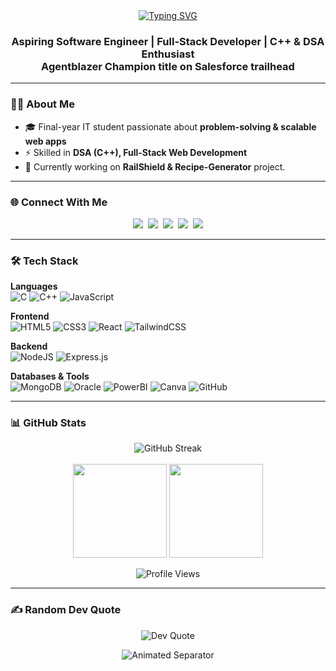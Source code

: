 <div align="center">
  <a href="https://git.io/typing-svg">
    <img src="https://readme-typing-svg.demolab.com?font=Fira+Code&weight=700&size=30&pause=1000&color=38B2AC&center=true&vCenter=true&width=900&lines=Hi%2C+I'm+Kaushiki+Tripathi+%F0%9F%91%8B;Aspiring+Software+Engineer;Full-Stack+Web+Developer+%7C+MERN+Stack;Data+Structures+%26+Algorithms+in+C%2B%2B;Machine+Learning+%26+Data+Analytics+Enthusiast;Building+Scalable+%26+Impactful+Applications" alt="Typing SVG" />
  </a>
</div>
  </a>
</div><h3 align="center">Aspiring Software Engineer | Full-Stack Developer | C++ & DSA Enthusiast <br> Agentblazer Champion title on Salesforce trailhead</h3>

---

### 👩‍💻 About Me  

- 🎓 Final-year IT student passionate about **problem-solving & scalable web apps** 
- ⚡ Skilled in **DSA (C++), Full-Stack Web Development** 
- 🌱 Currently working on **RailShield & Recipe-Generator** project.

---

### 🌐 Connect With Me  

<p align="center">
  <a href="https://www.linkedin.com/in/kaushiki-tripathi-5026aa293" target="_blank"><img src="https://img.shields.io/badge/LinkedIn-%230077B5.svg?style=for-the-badge&logo=linkedin&logoColor=white"></a>&nbsp;
  <a href="https://github.com/kaushiki-tripathi" target="_blank"><img src="https://img.shields.io/badge/GitHub-%2320232a.svg?style=for-the-badge&logo=GitHub&logoColor=white"></a>&nbsp;
  <a href="https://leetcode.com/u/Kaushiki-Tripathi/" target="_blank"><img src="https://img.shields.io/badge/Leetcode-%23FFA116.svg?style=for-the-badge&logo=Leetcode&logoColor=white"></a>&nbsp;
  <a href="https://kaggle.com/kaushikitripathi124" target="_blank"><img src="https://img.shields.io/badge/Kaggle-%2300C4CC.svg?style=for-the-badge&logo=Kaggle&logoColor=white"></a>&nbsp;
  <a href="https://instagram.com/kaushikitripathi_._" target="_blank"><img src="https://img.shields.io/badge/Instagram-%23E4405F.svg?style=for-the-badge&logo=Instagram&logoColor=white"></a>
</p>

---

### 🛠️ Tech Stack  

**Languages**  
![C](https://img.shields.io/badge/c-%23E4405F.svg?style=for-the-badge&logo=c&logoColor=white)
![C++](https://img.shields.io/badge/c++-%2300599C.svg?style=for-the-badge&logo=c%2B%2B&logoColor=white)
![JavaScript](https://img.shields.io/badge/javascript-%23323330.svg?style=for-the-badge&logo=javascript&logoColor=%23F7DF1E)

**Frontend**  
![HTML5](https://img.shields.io/badge/html5-%23E34F26.svg?style=for-the-badge&logo=html5&logoColor=white)
![CSS3](https://img.shields.io/badge/css3-%231572B6.svg?style=for-the-badge&logo=css3&logoColor=white)
![React](https://img.shields.io/badge/react-%2320232a.svg?style=for-the-badge&logo=react&logoColor=%2361DAFB)
![TailwindCSS](https://img.shields.io/badge/tailwindcss-%2338B2AC.svg?style=for-the-badge&logo=tailwind-css&logoColor=white)

**Backend**  
![NodeJS](https://img.shields.io/badge/node.js-6DA55F?style=for-the-badge&logo=node.js&logoColor=white)
![Express.js](https://img.shields.io/badge/express.js-%23404d59.svg?style=for-the-badge&logo=express&logoColor=%2361DAFB)

**Databases & Tools**  
![MongoDB](https://img.shields.io/badge/MongoDB-%234ea94b.svg?style=for-the-badge&logo=mongodb&logoColor=white)
![Oracle](https://img.shields.io/badge/Oracle-%23F80000.svg?style=for-the-badge&logo=oracle&logoColor=white)
![PowerBI](https://img.shields.io/badge/powerbi-F2C811?style=for-the-badge&logo=powerbi&logoColor=black)
![Canva](https://img.shields.io/badge/Canva-%2300C4CC.svg?style=for-the-badge&logo=Canva&logoColor=white)
![GitHub](https://img.shields.io/badge/github-%23121011.svg?style=for-the-badge&logo=github&logoColor=white)

---

### 📊 GitHub Stats  

<p align="center">
  <img src="https://github-readme-streak-stats.herokuapp.com?user=kaushiki-tripathi&theme=tokyonight&hide_border=true" alt="GitHub Streak" />
  <br><br>
  <img src="https://github-readme-stats.vercel.app/api?username=kaushiki-tripathi&show_icons=true&theme=tokyonight&hide_border=true&count_private=true" height="150"/>
  <img src="https://github-readme-stats.vercel.app/api/top-langs/?username=kaushiki-tripathi&layout=compact&theme=tokyonight&hide_border=true" height="150"/>
</p>

<p align="center">
  <img src="https://komarev.com/ghpvc/?username=kaushiki-tripathi&style=for-the-badge&color=38b2ac" alt="Profile Views"/>
</p>

---

### ✍️ Random Dev Quote  

<p align="center">
  <img src="https://quotes-github-readme.vercel.app/api?type=horizontal&theme=tokyonight" alt="Dev Quote">
</p>

<p align="center">
  <img src="https://raw.githubusercontent.com/kaushiki-tripathi/RailShield-Project/main/frontend/src/assets/separator.gif" alt="Animated Separator">
</p>
